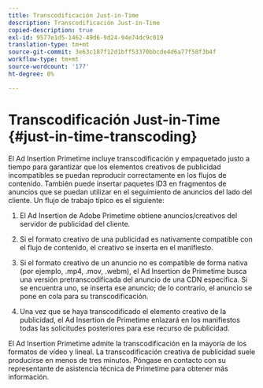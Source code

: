 ```yaml
---
title: Transcodificación Just-in-Time
description: Transcodificación Just-in-Time
copied-description: true
exl-id: 9577e1d5-1462-49d6-9d24-94e74dc9c019
translation-type: tm+mt
source-git-commit: 3e63c187f12d1bff53370bbcde4d6a77f58f3b4f
workflow-type: tm+mt
source-wordcount: '177'
ht-degree: 0%

---
```


# Transcodificación Just-in-Time {#just-in-time-transcoding}

El Ad Insertion Primetime incluye transcodificación y empaquetado justo a tiempo para garantizar que los elementos creativos de publicidad incompatibles se puedan reproducir correctamente en los flujos de contenido. También puede insertar paquetes ID3 en fragmentos de anuncios que se puedan utilizar en el seguimiento de anuncios del lado del cliente.
Un flujo de trabajo típico es el siguiente:

1. El Ad Insertion de Adobe Primetime obtiene anuncios/creativos del servidor de publicidad del cliente.

1. Si el formato creativo de una publicidad es nativamente compatible con el flujo de contenido, el creativo se inserta en el manifiesto.

1. Si el formato creativo de un anuncio no es compatible de forma nativa (por ejemplo, .mp4, .mov, .webm), el Ad Insertion de Primetime busca una versión pretranscodificada del anuncio de una CDN específica. Si se encuentra uno, se inserta ese anuncio; de lo contrario, el anuncio se pone en cola para su transcodificación.

1. Una vez que se haya transcodificado el elemento creativo de la publicidad, el Ad Insertion de Primetime enlazará en los manifiestos todas las solicitudes posteriores para ese recurso de publicidad.

El Ad Insertion Primetime admite la transcodificación en la mayoría de los formatos de vídeo y lineal. La transcodificación creativa de publicidad suele producirse en menos de tres minutos. Póngase en contacto con su representante de asistencia técnica de Primetime para obtener más información.
